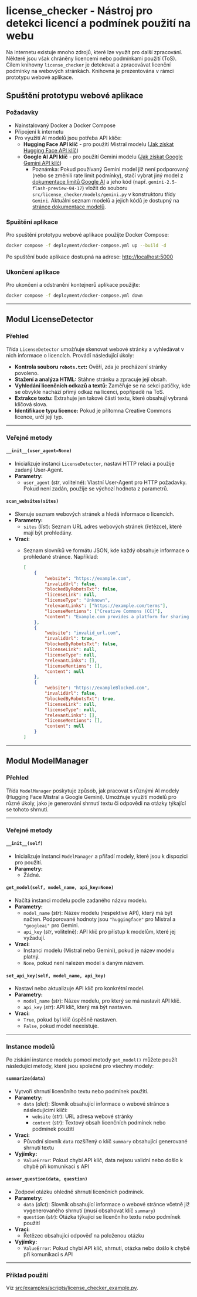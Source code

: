 # license_checker - Nástroj pro detekci licencí a podmínek použití na webu

Na internetu existuje mnoho zdrojů, které lze využít pro další zpracování. Některé jsou však chráněny licencemi nebo podmínkami použití (ToS). Cílem knihovny `license_checker` je detekovat a zpracovávat licenční podmínky na webových stránkách. Knihovna je prezentována v rámci prototypu webové aplikace.

## Spuštění prototypu webové aplikace

### Požadavky
- Nainstalovaný Docker a Docker Compose
- Připojení k internetu
- Pro využití AI modelů jsou potřeba API klíče:
  - **Hugging Face API klíč** - pro použití Mistral modelu ([Jak získat Hugging Face API klíč](https://www.geeksforgeeks.org/how-to-access-huggingface-api-key/))
  - **Google AI API klíč** - pro použití Gemini modelu ([Jak získat Google Gemini API klíč](https://www.geeksforgeeks.org/how-to-use-google-gemini-api-key/))
    - Poznámka: Pokud používaný Gemini model již není podporovaný (nebo se změnili rate limit podmínky), stačí vybrat jiný model z [dokumentace limitů Google AI](https://ai.google.dev/gemini-api/docs/rate-limits) a jeho kód (např. `gemini-2.5-flash-preview-04-17`) vložit do souboru `src/license_checker/models/gemini.py` v konstruktoru třídy `Gemini`. Aktuální seznam modelů a jejich kódů je dostupný na [stránce dokumentace modelů](https://ai.google.dev/gemini-api/docs/models).
  

### Spuštění aplikace
Pro spuštění prototypu webové aplikace použijte Docker Compose:

```bash
docker compose -f deployment/docker-compose.yml up --build -d
```

Po spuštění bude aplikace dostupná na adrese: [http://localhost:5000](http://localhost:5000)

### Ukončení aplikace
Pro ukončení a odstranění kontejnerů aplikace použijte:

```bash
docker compose -f deployment/docker-compose.yml down
```

---

## Modul LicenseDetector

### Přehled

Třída `LicenseDetector` umožňuje skenovat webové stránky a vyhledávat v nich informace o licencích. Provádí následující úkoly:
- **Kontrola souboru `robots.txt`:** Ověří, zda je procházení stránky povoleno.
- **Stažení a analýza HTML:** Stáhne stránku a zpracuje její obsah.
- **Vyhledání licenčních odkazů a textů:** Zaměřuje se na sekci patičky, kde se obvykle nachází přímý odkaz na licenci, popřípadě na ToS.
- **Extrakce textu:** Extrahuje jen takové části textu, které obsahují vybraná klíčová slova.
- **Identifikace typu licence:** Pokud je přítomna Creative Commons licence, určí její typ.

---

### Veřejné metody

#### `__init__(user_agent=None)`
- Inicializuje instanci `LicenseDetector`, nastaví HTTP relaci a použije zadaný User-Agent.
- **Parametry:**
  - `user_agent` (*str*, volitelné): Vlastní User-Agent pro HTTP požadavky. Pokud není zadán, použije se výchozí hodnota z parametrů.

#### `scan_websites(sites)`
- Skenuje seznam webových stránek a hledá informace o licencích.
- **Parametry:**
  - `sites` (*list*): Seznam URL adres webových stránek (řetězce), které mají být prohledány.
- **Vrací:**
  - Seznam slovníků ve formátu JSON, kde každý obsahuje informace o prohledané stránce. Například:

    ```json
    [
        {
            "website": "https://example.com",
            "invalidUrl": false,
            "blockedByRobotsTxt": false,
            "licenseLink": null,
            "licenseType": "Unknown",
            "relevantLinks": ["https://example.com/terms"],
            "licenseMentions": ["Creative Commons (CC)"],
            "content": "Example.com provides a platform for sharing and discovering digital content..."
        },
        {
            "website": "invalid_url.com",
            "invalidUrl": true,
            "blockedByRobotsTxt": false,
            "licenseLink": null,
            "licenseType": null,
            "relevantLinks": [],
            "licenseMentions": [],
            "content": null
        },
        {
            "website": "https://exampleBlocked.com",
            "invalidUrl": false,
            "blockedByRobotsTxt": true,
            "licenseLink": null,
            "licenseType": null,
            "relevantLinks": [],
            "licenseMentions": [],
            "content": null
        }
    ]
    ```

---

## Modul ModelManager

### Přehled

Třída `ModelManager` poskytuje způsob, jak pracovat s různými AI modely (Hugging Face Mistral a Google Gemini). Umožňuje využití modelů pro různé úkoly, jako je generování shrnutí textu či odpovědi na otázky týkající se tohoto shrnutí.

---

### Veřejné metody

#### `__init__(self)`
- Inicializuje instanci `ModelManager` a přiřadí modely, které jsou k dispozici pro použití.
- **Parametry:**
  - Žádné.

#### `get_model(self, model_name, api_key=None)`
- Načítá instanci modelu podle zadaného názvu modelu.
- **Parametry:**
  - `model_name` (*str*): Název modelu (respektive API), který má být načten. Podporované hodnoty jsou `"huggingface"` pro Mistral a `"googleai"` pro Gemini.
  - `api_key` (*str*, volitelně): API klíč pro přístup k modelům, které jej vyžadují.
- **Vrací:**
  - Instanci modelu (Mistral nebo Gemini), pokud je název modelu platný.
  - `None`, pokud není nalezen model s daným názvem.

#### `set_api_key(self, model_name, api_key)`
- Nastaví nebo aktualizuje API klíč pro konkrétní model.
- **Parametry:**
  - `model_name` (*str*): Název modelu, pro který se má nastavit API klíč.
  - `api_key` (*str*): API klíč, který má být nastaven.
- **Vrací:**
  - `True`, pokud byl klíč úspěšně nastaven.
  - `False`, pokud model neexistuje.

---

### Instance modelů

Po získání instance modelu pomocí metody `get_model()` můžete použít následující metody, které jsou společné pro všechny modely:

#### `summarize(data)`
- Vytvoří shrnutí licenčního textu nebo podmínek použití.
- **Parametry:**
  - `data` (*dict*): Slovník obsahující informace o webové stránce s následujícími klíči:
    - `website` (*str*): URL adresa webové stránky
    - `content` (*str*): Textový obsah licenčních podmínek nebo podmínek použití
- **Vrací:**
  - Původní slovník `data` rozšířený o klíč `summary` obsahující generované shrnutí textu
- **Vyjímky:**
  - `ValueError`: Pokud chybí API klíč, data nejsou validní nebo došlo k chybě při komunikaci s API

#### `answer_question(data, question)`
- Zodpoví otázku ohledně shrnutí licenčních podmínek.
- **Parametry:**
  - `data` (*dict*): Slovník obsahující informace o webové stránce včetně již vygenerovaného shrnutí (musí obsahovat klíč `summary`)
  - `question` (*str*): Otázka týkající se licenčního textu nebo podmínek použití
- **Vrací:**
  - Řetězec obsahující odpověď na položenou otázku
- **Vyjímky:**
  - `ValueError`: Pokud chybí API klíč, shrnutí, otázka nebo došlo k chybě při komunikaci s API

---

### Příklad použití

Viz [src/examples/scripts/license_checker_example.py](src/examples/scripts/license_checker_example.py).